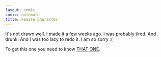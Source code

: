 ```yaml
---
layout: comic
comic: nofemale
title: Female Character
---
```


It's not drawn well. 
I made it a few weeks ago. 
I was probably tired. 
And drunk. 
And I was too lazy to redo it. 
I am so sorry :(

To get this one you need to know [THAT ONE](http://lolnein.com/2013/03/09/cheguewho/).
